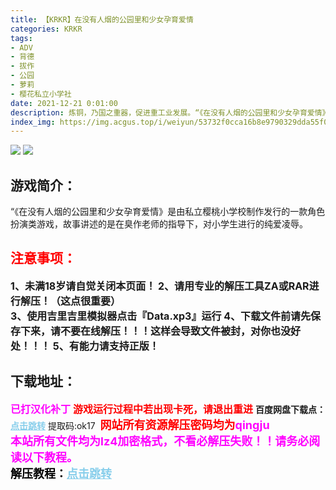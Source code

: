 ```yaml
---
title: 【KRKR】在没有人烟的公园里和少女孕育爱情
categories: KRKR
tags:
- ADV
- 背德
- 拔作
- 公园
- 萝莉
- 樱花私立小学社
date: 2021-12-21 0:01:00
description: 炼铜，乃国之重器，促进重工业发展。“《在没有人烟的公园里和少女孕育爱情》是由私立樱桃小学校制作发行的一款角色扮演类游戏，故事讲述的是在臭作老师的指导下，对小学生进行的纯爱凌辱。
index_img: https://img.acgus.top/i/weiyun/53732f0cca16b8e9790329dda55f025d709a7251f39ae93b195e960fbbec876dba4f3951b3b8c499a0d92fc9e087fb5e.webp
---
```

![](https://img.acgus.top/i/weiyun/53732f0cca16b8e9790329dda55f025d709a7251f39ae93b195e960fbbec876dba4f3951b3b8c499a0d92fc9e087fb5e.webp)
![](https://img.acgus.top/i/weiyun/5a8b772ddc4e3bcd2c48405e58f157d949e0d6cee0db263eb35aacab0694e2e3c7d8880bedfda0e07eca588b51ef004c.webp)
## 游戏简介：
“《在没有人烟的公园里和少女孕育爱情》是由私立樱桃小学校制作发行的一款角色扮演类游戏，故事讲述的是在臭作老师的指导下，对小学生进行的纯爱凌辱。
<br>




## <font color=#FF0000 >注意事项：</font>
<font size=3><b>1、未满18岁请自觉关闭本页面！
2、请用专业的解压工具ZA或RAR进行解压！（这点很重要）           
3、使用吉里吉里模拟器点击『Data.xp3』运行
4、下载文件前请先保存下来，请不要在线解压！！！这样会导致文件被封，对你也没好处！！！
5、有能力请支持正版！</b></font>

## 下载地址：
<font color=#FF00FF size=3>**已打汉化补丁**</font>
<font color=#FF0000 size=3>**游戏运行过程中若出现卡死，请退出重进**</font>
<b>百度网盘下载点：</b><a href="https://pan.baidu.com/s/1RlH3tOjcLcS9gHZI1GaYew?pwd=ok17" style="color: #87CEEB;"><b>点击跳转</b></a> 提取码:ok17
<a style="padding: 0" href="https://post.qingju.org/AD/"><img style="max-width:100%" src="https://img.acgus.top/i/2024/07/478f689b8021d8d499ab43d21acf137a.gif" alt=""></a>
<b><font color=#FF0000 size=4>网站所有资源解压密码均为</b></font><b><font color=#FF00FF size=4>qingju</font><font color=#FF0000 ></font></b><br><b><font color=#FF00FF size=4>本站所有文件均为lz4加密格式，不看必解压失败！！请务必阅读以下教程。</b></font><br><b><font color=#000 size=4>解压教程：</b><a href="https://post.qingju.org/tutorial/000/" style="color: #87CEEB;"><b>点击跳转</b></a>